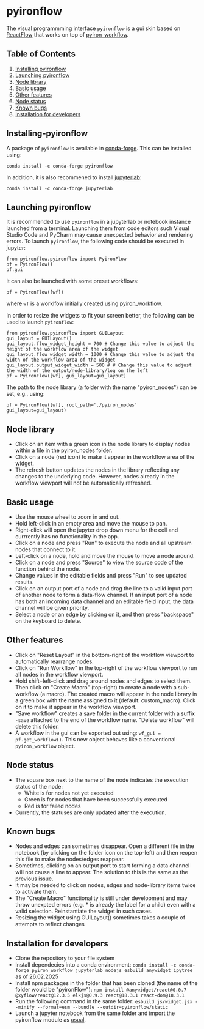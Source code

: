 # pyironflow
The visual programmming interface `pyironflow` is a gui skin based on [ReactFlow](https://reactflow.dev/) that works on top of [pyiron_workflow](https://github.com/pyiron/pyiron_workflow).

## Table of Contents
1. [Installing pyironflow](#installing_pyironflow)
2. [Launching pyironflow](#launching_pyironflow)
3. [Node library](#node_library)
4. [Basic usage](#basic_usage)
5. [Other features](#other_features)
6. [Node status](#node_status)
7. [Known bugs](#known_bugs)
8. [Installation for developers](#dev_install)

## Installing-pyironflow <a name="installing_pyironflow"></a>
A package of `pyironflow` is available in [conda-forge](https://anaconda.org/conda-forge/pyironflow). This can be installed using:
```
conda install -c conda-forge pyironflow
```

In addition, it is also recommened to install [jupyterlab](https://anaconda.org/conda-forge/jupyterlab):
```
conda install -c conda-forge jupyterlab
```

## Launching pyironflow <a name="launching_pyironflow"></a>
It is recommended to use `pyironflow` in a jupyterlab or notebook instance launched from a terminal. Launching them from code editors such Visual Studio Code and PyCharm may cause unexpected behavior and rendering errors. To launch `pyironflow`, the following code should be executed in jupyter:
```
from pyironflow.pyironflow import PyironFlow
pf = PyironFlow()
pf.gui
```

It can also be launched with some preset workflows:
```
pf = PyironFlow([wf])
```
where `wf` is a worklfow initially created using [pyiron_workflow](https://github.com/pyiron/pyiron_workflow).

In order to resize the widgets to fit your screen better, the following can be used to launch `pyironflow`:
```
from pyironflow.pyironflow import GUILayout
gui_layout = GUILayout()
gui_layout.flow_widget_height = 700 # Change this value to adjust the height of the workflow area of the widget
gui_layout.flow_widget_width = 1000 # Change this value to adjust the width of the workflow area of the widget
gui_layout.output_widget_width = 500 # # Change this value to adjust the width of the output/node-library/log on the left
pf = PyironFlow([wf], gui_layout=gui_layout)
```

The path to the node library (a folder with the name "pyiron_nodes") can be set, e.g., using:
```
pf = PyironFlow([wf], root_path='./pyiron_nodes' gui_layout=gui_layout)
```

## Node library <a name="node_library"></a>
- Click on an item with a green icon in the node library to display nodes within a file in the pyiron_nodes folder.
- Click on a node (red icon) to make it appear in the workflow area of the widget.
- The refresh button updates the nodes in the library reflecting any changes to the underlying code. However, nodes already in the workflow viewport will not be automatically refreshed.

## Basic usage <a name="basic_usage"></a>
- Use the mouse wheel to zoom in and out.
- Hold left-click in an empty area and move the mouse to pan.
- Right-click will open the jupyter drop down menu for the cell and currrently has no functionality in the app.
- Click on a node and press "Run" to execute the node and all upstream nodes that connect to it.
- Left-click on a node, hold and move the mouse to move a node around.
- Click on a node and press "Source" to view the source code of the function behind the node.
- Change values in the editable fields and press "Run" to see updated results.
- Click on an output port of a node and drag the line to a valid input port of another node to form a data-flow channel. If an input port of a node has both an incoming data channel and an editable field input, the data channel will be given priority.
- Select a node or an edge by clicking on it, and then press "backspace" on the keyboard to delete.

## Other features <a name="other_features"></a>
- Click on "Reset Layout" in the bottom-right of the workflow viewport to automatically rearrange nodes.
- Click on "Run Workflow" in the top-right of the workflow viewport to run all nodes in the workflow viewport.
- Hold shift+left-click and drag around nodes and edges to select them. Then click on "Create Macro" (top-right) to create a node with a sub-workflow (a macro). The created macro will appear in the node library in a green box with the name assigned to it (default: custom_macro). Click on it to make it appear in the workflow viewport.
- "Save workflow" creates a save folder in the current folder with a suffix `-save` attached to the end of the workflow name. "Delete workflow" will delete this folder.
- A workflow in the gui can be exported out using: `wf_gui = pf.get_workflow()`. This new object behaves like a conventional `pyiron_workflow` object.

## Node status <a name="node_status"></a>
- The square box next to the name of the node indicates the execution status of the node:
  - White is for nodes not yet executed
  - Green is for nodes that have been successfully executed
  - Red is for failed nodes
- Currently, the statuses are only updated after the execution.

## Known bugs <a name="known_bugs"></a>
- Nodes and edges can sometimes disappear. Open a different file in the notebook (by clicking on the folder icon on the top-left) and then reopen this file to make the nodes/edges reappear.
- Sometimes, clicking on an output port to start forming a data channel will not cause a line to appear. The solution to this is the same as the previous issue.
- It may be needed to click on nodes, edges and node-library items twice to activate them.
- The "Create Macro" functionality is still under development and may throw unexpted errors (e.g. * is already the label for a child) even with a valid selection. Reinstantiate the widget in such cases.
- Resizing the widget using GUILayout() sometimes takes a couple of attempts to reflect changes

## Installation for developers <a name="dev_install"></a>
- Clone the repository to your file system
- Install dependecies into a conda environment: `conda install -c conda-forge pyiron_workflow jupyterlab nodejs esbuild anywidget ipytree` as of 26.02.2025
- Install npm packages in the folder that has been cloned (the name of the folder would be "pyironFlow"): `npm install @anywidget/react@0.0.7 @xyflow/react@12.3.5 elkjs@0.9.3 react@18.3.1 react-dom@18.3.1`
- Run the following command in the same folder: `esbuild js/widget.jsx --minify --format=esm --bundle --outdir=pyironflow/static`
- Launch a jupyter notebook from the same folder and import the pyironflow module as [usual](#launching_pyironflow).
